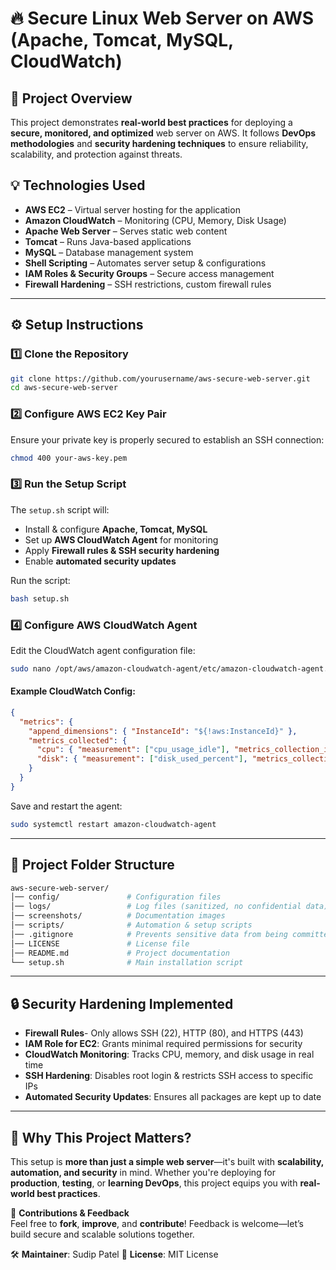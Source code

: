 # 🔥 Secure Linux Web Server on AWS (Apache, Tomcat, MySQL, CloudWatch)

## 🚀 Project Overview  
This project demonstrates **real-world best practices** for deploying a **secure, monitored, and optimized** web server on AWS. It follows **DevOps methodologies** and **security hardening techniques** to ensure reliability, scalability, and protection against threats.

## 💡 Technologies Used  
- **AWS EC2** – Virtual server hosting for the application
- **Amazon CloudWatch** – Monitoring (CPU, Memory, Disk Usage)
- **Apache Web Server** – Serves static web content
- **Tomcat** – Runs Java-based applications
- **MySQL** – Database management system
- **Shell Scripting** – Automates server setup & configurations
- **IAM Roles & Security Groups** – Secure access management
- **Firewall Hardening** – SSH restrictions, custom firewall rules

---

## ⚙️ Setup Instructions  

### **1️⃣ Clone the Repository**  
```bash
git clone https://github.com/yourusername/aws-secure-web-server.git
cd aws-secure-web-server
```

### **2️⃣ Configure AWS EC2 Key Pair**  
Ensure your private key is properly secured to establish an SSH connection:
```bash
chmod 400 your-aws-key.pem
```

### **3️⃣ Run the Setup Script**  
The `setup.sh` script will:
- Install & configure **Apache, Tomcat, MySQL**
- Set up **AWS CloudWatch Agent** for monitoring
- Apply **Firewall rules & SSH security hardening**
- Enable **automated security updates**

Run the script:
```bash
bash setup.sh
```

### **4️⃣ Configure AWS CloudWatch Agent**  
Edit the CloudWatch agent configuration file:
```bash
sudo nano /opt/aws/amazon-cloudwatch-agent/etc/amazon-cloudwatch-agent.json
```

#### **Example CloudWatch Config:**
```json
{
  "metrics": {
    "append_dimensions": { "InstanceId": "${!aws:InstanceId}" },
    "metrics_collected": {
      "cpu": { "measurement": ["cpu_usage_idle"], "metrics_collection_interval": 60 },
      "disk": { "measurement": ["disk_used_percent"], "metrics_collection_interval": 60 }
    }
  }
}
```

Save and restart the agent:
```bash
sudo systemctl restart amazon-cloudwatch-agent
```

---

## 📂 Project Folder Structure  
```bash
aws-secure-web-server/
│── config/               # Configuration files
│── logs/                 # Log files (sanitized, no confidential data)
│── screenshots/          # Documentation images
│── scripts/              # Automation & setup scripts
│── .gitignore            # Prevents sensitive data from being committed
│── LICENSE               # License file
│── README.md             # Project documentation
└── setup.sh              # Main installation script
```

---

## 🔒 Security Hardening Implemented  
- **Firewall Rules**- Only allows SSH (22), HTTP (80), and HTTPS (443)
- **IAM Role for EC2**: Grants minimal required permissions for security
- **CloudWatch Monitoring**: Tracks CPU, memory, and disk usage in real time
- **SSH Hardening**: Disables root login & restricts SSH access to specific IPs
- **Automated Security Updates**: Ensures all packages are kept up to date

---

## 🎨 Why This Project Matters?  
This setup is **more than just a simple web server**—it's built with **scalability, automation, and security** in mind. Whether you're deploying for **production**, **testing**, or **learning DevOps**, this project equips you with **real-world best practices**.

🔗 **Contributions & Feedback**  
Feel free to **fork**, **improve**, and **contribute**! Feedback is welcome—let’s build secure and scalable solutions together.

🛠 **Maintainer**: Sudip Patel
📄 **License**: MIT License  

